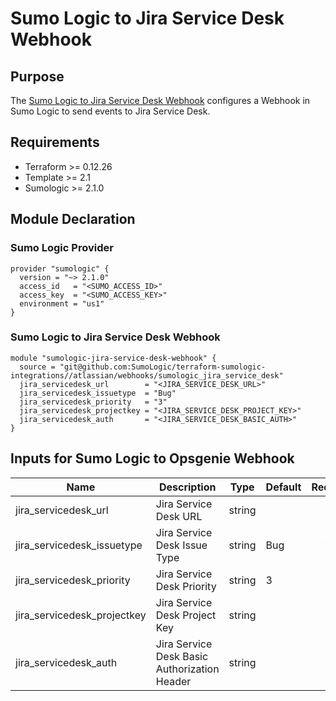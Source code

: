 # Sumo Logic to Jira Service Desk Webhook

## Purpose

The [Sumo Logic to Jira Service Desk Webhook](https://help.sumologic.com/Beta/Webhook_Connections_for_Jira/Webhook_Connection_for_Jira_Service_Desk) configures a Webhook in Sumo Logic to send events to Jira Service Desk.

## Requirements

* Terraform >= 0.12.26
* Template >= 2.1
* Sumologic >= 2.1.0

## Module Declaration

### Sumo Logic Provider

```shell
provider "sumologic" {
  version = "~> 2.1.0"
  access_id   = "<SUMO_ACCESS_ID>"
  access_key  = "<SUMO_ACCESS_KEY>"
  environment = "us1"
}
```

### Sumo Logic to Jira Service Desk Webhook
```shell
module "sumologic-jira-service-desk-webhook" {
  source = "git@github.com:SumoLogic/terraform-sumologic-integrations//atlassian/webhooks/sumologic_jira_service_desk"
  jira_servicedesk_url        = "<JIRA_SERVICE_DESK_URL>"
  jira_servicedesk_issuetype  = "Bug"
  jira_servicedesk_priority   = "3"
  jira_servicedesk_projectkey = "<JIRA_SERVICE_DESK_PROJECT_KEY>"
  jira_servicedesk_auth       = "<JIRA_SERVICE_DESK_BASIC_AUTH>"
}
```

## Inputs for Sumo Logic to Opsgenie Webhook

| Name | Description | Type | Default | Required |
|------|-------------|------|---------|:-----:|
|jira_servicedesk_url|Jira Service Desk URL|string||yes
|jira_servicedesk_issuetype|Jira Service Desk Issue Type|string|Bug|yes
|jira_servicedesk_priority|Jira Service Desk Priority|string|3|yes
|jira_servicedesk_projectkey|Jira Service Desk Project Key|string||yes
|jira_servicedesk_auth|Jira Service Desk Basic Authorization Header|string||yes